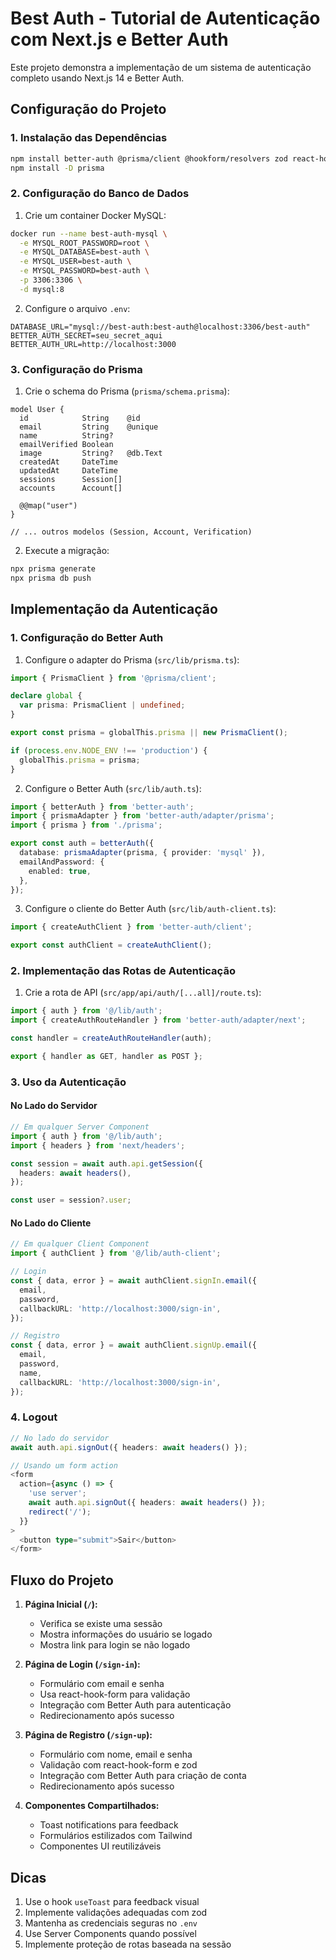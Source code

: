 
# Best Auth - Tutorial de Autenticação com Next.js e Better Auth

Este projeto demonstra a implementação de um sistema de autenticação completo usando Next.js 14 e Better Auth.

## Configuração do Projeto

### 1. Instalação das Dependências

```bash
npm install better-auth @prisma/client @hookform/resolvers zod react-hook-form
npm install -D prisma
```

### 2. Configuração do Banco de Dados

1. Crie um container Docker MySQL:
```bash
docker run --name best-auth-mysql \
  -e MYSQL_ROOT_PASSWORD=root \
  -e MYSQL_DATABASE=best-auth \
  -e MYSQL_USER=best-auth \
  -e MYSQL_PASSWORD=best-auth \
  -p 3306:3306 \
  -d mysql:8
```

2. Configure o arquivo `.env`:
```env
DATABASE_URL="mysql://best-auth:best-auth@localhost:3306/best-auth"
BETTER_AUTH_SECRET=seu_secret_aqui
BETTER_AUTH_URL=http://localhost:3000
```

### 3. Configuração do Prisma

1. Crie o schema do Prisma (`prisma/schema.prisma`):
```prisma
model User {
  id            String    @id
  email         String    @unique
  name          String?
  emailVerified Boolean
  image         String?   @db.Text
  createdAt     DateTime
  updatedAt     DateTime
  sessions      Session[]
  accounts      Account[]

  @@map("user")
}

// ... outros modelos (Session, Account, Verification)
```

2. Execute a migração:
```bash
npx prisma generate
npx prisma db push
```

## Implementação da Autenticação

### 1. Configuração do Better Auth

1. Configure o adapter do Prisma (`src/lib/prisma.ts`):
```typescript
import { PrismaClient } from '@prisma/client';

declare global {
  var prisma: PrismaClient | undefined;
}

export const prisma = globalThis.prisma || new PrismaClient();

if (process.env.NODE_ENV !== 'production') {
  globalThis.prisma = prisma;
}
```

2. Configure o Better Auth (`src/lib/auth.ts`):
```typescript
import { betterAuth } from 'better-auth';
import { prismaAdapter } from 'better-auth/adapter/prisma';
import { prisma } from './prisma';

export const auth = betterAuth({
  database: prismaAdapter(prisma, { provider: 'mysql' }),
  emailAndPassword: {
    enabled: true,
  },
});
```

3. Configure o cliente do Better Auth (`src/lib/auth-client.ts`):
```typescript
import { createAuthClient } from 'better-auth/client';

export const authClient = createAuthClient();
```

### 2. Implementação das Rotas de Autenticação

1. Crie a rota de API (`src/app/api/auth/[...all]/route.ts`):
```typescript
import { auth } from '@/lib/auth';
import { createAuthRouteHandler } from 'better-auth/adapter/next';

const handler = createAuthRouteHandler(auth);

export { handler as GET, handler as POST };
```

### 3. Uso da Autenticação

#### No Lado do Servidor

```typescript
// Em qualquer Server Component
import { auth } from '@/lib/auth';
import { headers } from 'next/headers';

const session = await auth.api.getSession({
  headers: await headers(),
});

const user = session?.user;
```

#### No Lado do Cliente

```typescript
// Em qualquer Client Component
import { authClient } from '@/lib/auth-client';

// Login
const { data, error } = await authClient.signIn.email({
  email,
  password,
  callbackURL: 'http://localhost:3000/sign-in',
});

// Registro
const { data, error } = await authClient.signUp.email({
  email,
  password,
  name,
  callbackURL: 'http://localhost:3000/sign-in',
});
```

### 4. Logout

```typescript
// No lado do servidor
await auth.api.signOut({ headers: await headers() });

// Usando um form action
<form
  action={async () => {
    'use server';
    await auth.api.signOut({ headers: await headers() });
    redirect('/');
  }}
>
  <button type="submit">Sair</button>
</form>
```

## Fluxo do Projeto

1. **Página Inicial (`/`):**
   - Verifica se existe uma sessão
   - Mostra informações do usuário se logado
   - Mostra link para login se não logado

2. **Página de Login (`/sign-in`):**
   - Formulário com email e senha
   - Usa react-hook-form para validação
   - Integração com Better Auth para autenticação
   - Redirecionamento após sucesso

3. **Página de Registro (`/sign-up`):**
   - Formulário com nome, email e senha
   - Validação com react-hook-form e zod
   - Integração com Better Auth para criação de conta
   - Redirecionamento após sucesso

4. **Componentes Compartilhados:**
   - Toast notifications para feedback
   - Formulários estilizados com Tailwind
   - Componentes UI reutilizáveis

## Dicas

1. Use o hook `useToast` para feedback visual
2. Implemente validações adequadas com zod
3. Mantenha as credenciais seguras no `.env`
4. Use Server Components quando possível
5. Implemente proteção de rotas baseada na sessão
